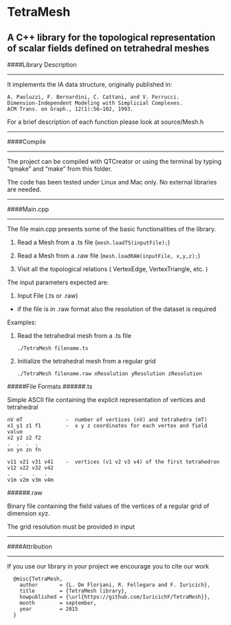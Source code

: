 # TetraMesh
A C++ library for the topological representation of scalar fields defined on tetrahedral meshes
---
####Library Description
***

It implements the IA data structure, originally published in:

```
A. Paoluzzi, F. Bernardini, C. Cattani, and V. Ferrucci.
Dimension-Independent Modeling with Simplicial Complexes.
ACM Trans. on Graph., 12(1):56–102, 1993.
```

For a brief description of each function please look at source/Mesh.h


---
####Compile
***

The project can be compiled with QTCreator or using the terminal by typing “qmake” and “make” from this folder.

The code has been tested under Linux and Mac only. No external libraries are needed.



---
####Main.cpp
***

The file main.cpp presents some of the basic functionalities of the library.

1. Read a Mesh from a .ts file (```mesh.loadTS(inputFile);```)

2. Read a Mesh from a .raw file (```mesh.loadRAW(inputFile, x,y,z);```)

3. Visit all the topological relations ( VertexEdge, VertexTriangle, etc. )

The input parameters expected are:

1. Input File (.ts or .raw)
  * if the file is in .raw format also the resolution of the dataset is required

Examples:

1. Read the tetrahedral mesh from a .ts file

    ```
    ./TetraMesh filename.ts
    ```

2. Initialize the tetrahedral mesh from a regular grid

    ```
    ./TetraMesh filename.raw xResolution yResolution zResolution
    ```

#####File Formats
######.ts

Simple ASCII file containing the explicit representation of vertices and tetrahedral
```
nV mT              -  number of vertices (nV) and tetrahedra (mT)
x1 y1 z1 f1        -  x y z coordinates for each vertex and field value
x2 y2 z2 f2
.  .  .  .
xn yn zn fn

v11 v21 v31 v41    -  vertices (v1 v2 v3 v4) of the first tetrahedron
v12 v22 v32 v42
.   .   .   .
v1m v2m v3m v4m

```

######.raw

Binary file containing the field values of the vertices of a regular grid of dimension x*y*z.

The grid resolution must be provided in input


---
####Attribution
***

If you use our library in your project we encourage you to cite our work

```
  @misc{TetraMesh,
    author       = {L. De Floriani, R. Fellegara and F. Iuricich},
    title        = {TetraMesh library},
    howpublished = {\url{https://github.com/IuricichF/TetraMesh}},
    month        = september,
    year         = 2015
  }
```
